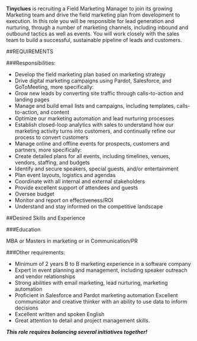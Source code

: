 **Tinyclues** is recruiting a Field Marketing Manager to join its growing Marketing team and drive the field marketing plan from development to execution. In this role you will be responsible for lead generation and nurturing, through a number of marketing channels, including inbound and outbound tactics as well as events. You will work closely with the sales team to build a successful, sustainable pipeline of leads and customers.

##REQUIREMENTS

###Responsibilities: 

- Develop the field marketing plan based on marketing strategy
- Drive digital marketing campaigns using Pardot, Salesforce, and GoToMeeting, more specifically:
- Grow new leads by converting site traffic through calls-to-action and landing pages
- Manage and build email lists and campaigns, including templates, calls-to-action, and content
- Optimize our marketing automation and lead nurturing processes
- Establish closed-loop analytics with sales to understand how our marketing activity turns into customers, and continually refine our process to convert customers
- Manage online and offline events for prospects, customers and partners, more specifically:
- Create detailed plans for all events, including timelines, venues, vendors, staffing, and budgets
- Identify and secure speakers, special guests, and/or entertainment 
- Plan event layouts, logistics and agendas
- Coordinate with all internal and external stakeholders
- Provide excellent support of attendees and guests 
- Oversee budget
- Monitor and report on effectiveness/ROI
- Understand and stay informed on the competitive landscape

##Desired Skills and Experience

###Education

MBA or Masters in marketing or in Communication/PR

###Other requirements:

- Minimum of 2 years B to B marketing experience in a software company
- Expert in event planning and management, including speaker outreach and vendor relationships
- Strong abilities with email marketing, lead nurturing, marketing automation
- Proficient in Salesforce and Pardot marketing automation
Excellent communicator and creative thinker with an ability to use data to inform decisions
- Excellent written and spoken English
- Great attention to detail and project management skills. 

**_This role requires balancing several initiatives together!_**